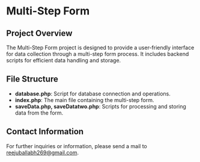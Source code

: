 # Multi-Step Form

## Project Overview
The Multi-Step Form project is designed to provide a user-friendly interface for data collection through a multi-step form process. It includes backend scripts for efficient data handling and storage.

## File Structure
- **database.php**: Script for database connection and operations.
- **index.php**: The main file containing the multi-step form.
- **saveData.php, saveDatatwo.php**: Scripts for processing and storing data from the form.

## Contact Information
For further inquiries or information, please send a mail to reejuballabh269@gmail.com.

